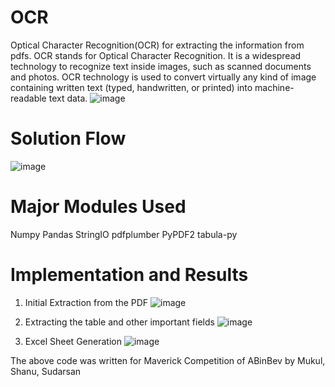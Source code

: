 # OCR
Optical Character Recognition(OCR) for extracting the information from pdfs.
OCR stands for Optical Character Recognition. It is a widespread technology to recognize text inside images, such as scanned documents and photos. OCR technology is used to convert virtually any kind of image containing written text (typed, handwritten, or printed) into machine-readable text data.
![image](https://user-images.githubusercontent.com/63150030/119612828-fe02fa80-be19-11eb-829a-c4b62b7e459b.png)


# Solution Flow

![image](https://user-images.githubusercontent.com/63150030/119612774-ecb9ee00-be19-11eb-8f93-6ba6f5d0ece5.png)

# Major Modules Used

Numpy 
Pandas
StringIO
pdfplumber 
PyPDF2 
tabula-py  

# Implementation and Results
1. Initial Extraction from the PDF
![image](https://user-images.githubusercontent.com/63150030/119612970-2985e500-be1a-11eb-8df7-58779dbddc1a.png)

2. Extracting the table and other important fields
![image](https://user-images.githubusercontent.com/63150030/119613037-39052e00-be1a-11eb-9bc7-20bba601f58b.png)

3. Excel Sheet Generation 
![image](https://user-images.githubusercontent.com/63150030/119613093-47ebe080-be1a-11eb-8fee-9f9e61f8ffef.png)


The above code was written for Maverick Competition of ABinBev by Mukul, Shanu, Sudarsan

